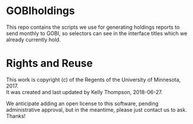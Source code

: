 # GOBIholdings
This repo contains the scripts we use for generating holdings reports to send monthly to GOBI, so selectors can see in the interface titles which we already currently hold.

# Rights and Reuse
This work is copyright (c) of the Regents of the University of Minnesota, 2017.  
It was created and last updated by Kelly Thompson, 2018-06-27.

We anticipate adding an open license to this software, pending administrative approval, but in the meantime, please just contact us to ask.  Thanks!
